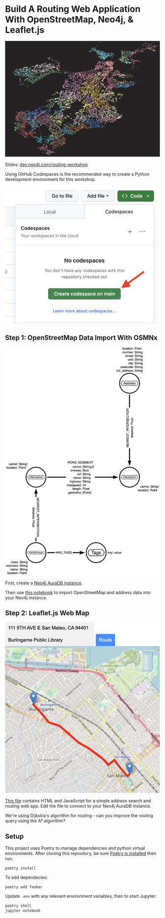# Build A Routing Web Application With OpenStreetMap, Neo4j, & Leaflet.js

![](img/BostonGraphViz.png)

Slides: [dev.neo4j.com/routing-workshop](https://dev.neo4j.com/routing-workshop)

Using GitHub Codespaces is the recommended way to create a Python development environment for this workshop.

![](img/codespaces.png)

## Step 1: OpenStreetMap Data Import With OSMNx

![](img/data_model_addresses.png)

First, create a [Neo4j AuraDB instance](https://dev.neo4j.com/aura).

Then use [this notebook](https://github.com/johnymontana/openstreetmap-routing-web-app-workshop/blob/main/notebooks/01-import.ipynb) to import OpenStreetMap and address data into your Neo4j instance.


## Step 2: Leaflet.js Web Map

![](img/address_routing.png)

[This file](https://github.com/johnymontana/openstreetmap-routing-web-app-workshop/blob/main/web/address_routing.html) contains HTML and JavaScript for a simple address search and routing web app. Edit the file to connect to your Neo4j AuraDB instance.

We're using Dijkstra's algorithm for routing - can you improve the routing query using the A* algorithm?


## Setup

This project uses Poetry to manage dependencies and python virtual environments. After cloning this repository, be sure [Poetry is installed](https://python-poetry.org/) then run:

```
poetry install
```

To add dependecies:

```
poetry add foobar
```

Update `.env` with any relevant environment variables, then to start Jupyter:

```
poetry shell
jupyter notebook
```
